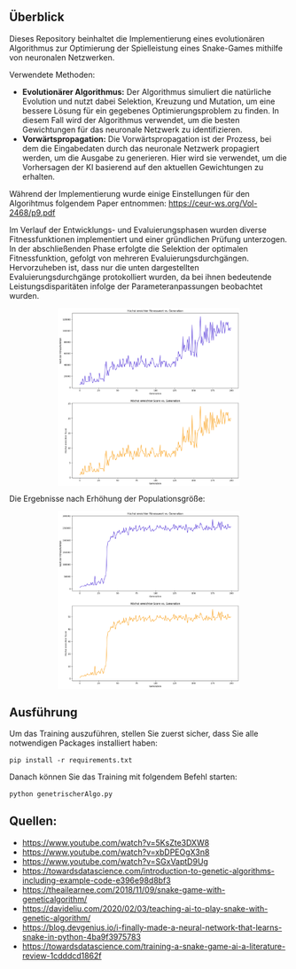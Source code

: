 ## Überblick
Dieses Repository beinhaltet die Implementierung eines evolutionären Algorithmus zur Optimierung der Spielleistung eines Snake-Games mithilfe von neuronalen Netzwerken.

Verwendete Methoden:

- **Evolutionärer Algorithmus:** Der Algorithmus simuliert die natürliche Evolution und nutzt dabei Selektion, Kreuzung und Mutation, um eine bessere Lösung für ein gegebenes Optimierungsproblem zu finden. In diesem Fall wird der Algorithmus verwendet, um die besten Gewichtungen für das neuronale Netzwerk zu identifizieren.
- **Vorwärtspropagation:** Die Vorwärtspropagation ist der Prozess, bei dem die Eingabedaten durch das neuronale Netzwerk propagiert werden, um die Ausgabe zu generieren. Hier wird sie verwendet, um die Vorhersagen der KI basierend auf den aktuellen Gewichtungen zu erhalten.

Während der Implementierung wurde einige Einstellungen für den Algorihtmus folgendem Paper entnommen: https://ceur-ws.org/Vol-2468/p9.pdf

Im Verlauf der Entwicklungs- und Evaluierungsphasen wurden diverse Fitnessfunktionen implementiert und einer gründlichen Prüfung unterzogen. In der abschließenden Phase erfolgte die Selektion der optimalen Fitnessfunktion, gefolgt von mehreren Evaluierungsdurchgängen. Hervorzuheben ist, dass nur die unten dargestellten Evaluierungsdurchgänge protokolliert wurden, da bei ihnen bedeutende Leistungsdisparitäten infolge der Parameteranpassungen beobachtet wurden.

<p align="center">
  <img src="https://github.com/Qusay99/train_snake_game/blob/main/eval_img/evaluation.png" align="center" width=65% height=50%>
</p>

Die Ergebnisse nach Erhöhung der Populationsgröße:

<p align="center">
  <img src="https://github.com/Qusay99/train_snake_game/blob/main/eval_img/evaluation2.png" align="center" width=65% height=50%>
</p>

## Ausführung
Um das Training auszuführen, stellen Sie zuerst sicher, dass Sie alle notwendigen Packages installiert haben:
```
pip install -r requirements.txt
```
Danach können Sie das Training mit folgendem Befehl starten:
```
python genetrischerAlgo.py
```

## Quellen:
- https://www.youtube.com/watch?v=5KsZte3DXW8
- https://www.youtube.com/watch?v=xbDPEOgX3n8
- https://www.youtube.com/watch?v=SGxVaptD9Ug
- https://towardsdatascience.com/introduction-to-genetic-algorithms-including-example-code-e396e98d8bf3
- https://theailearnee.com/2018/11/09/snake-game-with-geneticalgorithm/
- https://davideliu.com/2020/02/03/teaching-ai-to-play-snake-with-genetic-algorithm/
- https://blog.devgenius.io/i-finally-made-a-neural-network-that-learns-snake-in-python-4ba9f3975783
- https://towardsdatascience.com/training-a-snake-game-ai-a-literature-review-1cdddcd1862f
